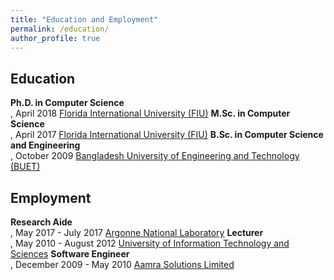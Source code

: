 ```yaml
---
title: "Education and Employment"
permalink: /education/
author_profile: true
---
```


## Education

**Ph.D. in Computer Science**<br/>, April 2018
[Florida International University (FIU)](https://www.fiu.edu)
**M.Sc. in Computer Science**<br/>, April 2017
[Florida International University (FIU)](https://www.fiu.edu)
**B.Sc. in Computer Science and Engineering**<br/>, October 2009
[Bangladesh University of Engineering and Technology (BUET)](http://buet.ac.bd)

## Employment

**Research Aide**<br/>, May 2017 - July 2017
[Argonne National Laboratory](https://www.anl.gov/) 
**Lecturer**<br/>, May 2010 - August 2012
[University of Information Technology and Sciences](https://www.uits.edu.bd/)
**Software Engineer**<br/>, December 2009 - May 2010
[Aamra Solutions Limited](https://www.aamra.com.bd/) 